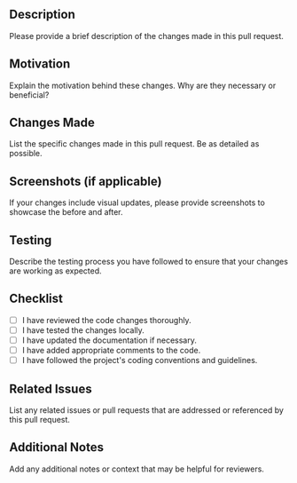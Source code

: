 ## Description

Please provide a brief description of the changes made in this pull request.

## Motivation

Explain the motivation behind these changes. Why are they necessary or beneficial?

## Changes Made

List the specific changes made in this pull request. Be as detailed as possible.

## Screenshots (if applicable)

If your changes include visual updates, please provide screenshots to showcase the before and after.

## Testing

Describe the testing process you have followed to ensure that your changes are working as expected.

## Checklist

- [ ] I have reviewed the code changes thoroughly.
- [ ] I have tested the changes locally.
- [ ] I have updated the documentation if necessary.
- [ ] I have added appropriate comments to the code.
- [ ] I have followed the project's coding conventions and guidelines.

## Related Issues

List any related issues or pull requests that are addressed or referenced by this pull request.

## Additional Notes

Add any additional notes or context that may be helpful for reviewers.

